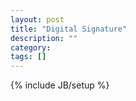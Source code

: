 ```yaml
---
layout: post
title: "Digital Signature"
description: ""
category: 
tags: []
---
```

{% include JB/setup %}
